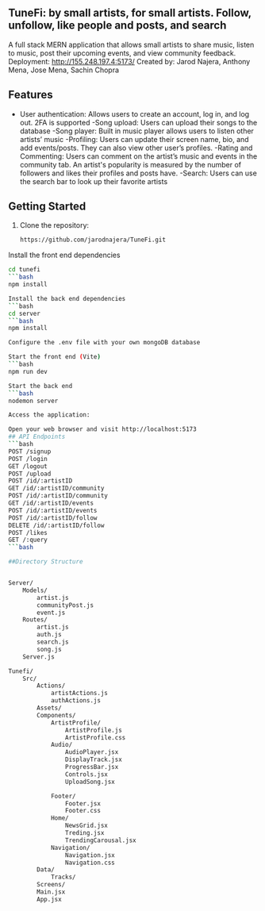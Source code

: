 ## TuneFi: by small artists, for small artists. Follow, unfollow, like people and posts, and search

A full stack MERN application that allows small artists to share music, listen to music, post their upcoming events, and view community feedback.
Deployment: http://155.248.197.4:5173/
Created by: Jarod Najera, Anthony Mena, Jose Mena, Sachin Chopra

## Features

- User authentication: Allows users to create an account, log in, and log out. 2FA is supported
-Song upload: Users can upload their songs to the database
-Song player: Built in music player allows users to listen other artists’ music
-Profiling: Users can update their screen name, bio, and add events/posts. They can also view other user’s profiles.
-Rating and Commenting: Users can comment on the artist’s music and events in the community tab. An artist's popularity is measured by the number of followers and likes their profiles and posts have.
-Search: Users can use the search bar to look up their favorite artists

## Getting Started

1. Clone the repository:

   ```bash
   https://github.com/jarodnajera/TuneFi.git
Install the front end dependencies
```bash
cd tunefi
```bash
npm install

Install the back end dependencies
```bash
cd server
```bash
npm install

Configure the .env file with your own mongoDB database

Start the front end (Vite)
```bash
npm run dev

Start the back end 
```bash
nodemon server 

Access the application:

Open your web browser and visit http://localhost:5173
## API Endpoints
```bash
POST /signup
POST /login
GET /logout
POST /upload
POST /id/:artistID
GET /id/:artistID/community
POST /id/:artistID/community
GET /id/:artistID/events
POST /id/:artistID/events
POST /id/:artistID/follow
DELETE /id/:artistID/follow
POST /likes
GET /:query
```bash

##Directory Structure


Server/
	Models/
		artist.js
		communityPost.js
		event.js
	Routes/
		artist.js
		auth.js
		search.js
		song.js
	Server.js

Tunefi/
	Src/
		Actions/
			artistActions.js
			authActions.js
		Assets/
		Components/
			ArtistProfile/
				ArtistProfile.js
				ArtistProfile.css
			Audio/
				AudioPlayer.jsx
				DisplayTrack.jsx
				ProgressBar.jsx
				Controls.jsx
				UploadSong.jsx

			Footer/
				Footer.jsx
				Footer.css
			Home/
				NewsGrid.jsx
				Treding.jsx
				TrendingCarousal.jsx
			Navigation/
				Navigation.jsx
				Navigation.css
		Data/
			Tracks/
		Screens/
		Main.jsx
		App.jsx
